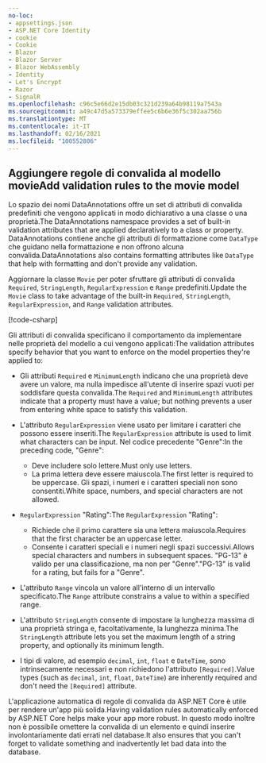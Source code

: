 ```yaml
---
no-loc:
- appsettings.json
- ASP.NET Core Identity
- cookie
- Cookie
- Blazor
- Blazor Server
- Blazor WebAssembly
- Identity
- Let's Encrypt
- Razor
- SignalR
ms.openlocfilehash: c96c5e66d2e15db03c321d239a64b98119a7543a
ms.sourcegitcommit: a49c47d5a573379effee5c6b6e36f5c302aa756b
ms.translationtype: MT
ms.contentlocale: it-IT
ms.lasthandoff: 02/16/2021
ms.locfileid: "100552806"
---
```

<!-- USED in RP and MVC tutorial -->

## <a name="add-validation-rules-to-the-movie-model"></a><span data-ttu-id="877ed-101">Aggiungere regole di convalida al modello movie</span><span class="sxs-lookup"><span data-stu-id="877ed-101">Add validation rules to the movie model</span></span>

<span data-ttu-id="877ed-102">Lo spazio dei nomi DataAnnotations offre un set di attributi di convalida predefiniti che vengono applicati in modo dichiarativo a una classe o una proprietà.</span><span class="sxs-lookup"><span data-stu-id="877ed-102">The DataAnnotations namespace provides a set of built-in validation attributes that are applied declaratively to a class or property.</span></span> <span data-ttu-id="877ed-103">DataAnnotations contiene anche gli attributi di formattazione come `DataType` che guidano nella formattazione e non offrono alcuna convalida.</span><span class="sxs-lookup"><span data-stu-id="877ed-103">DataAnnotations also contains formatting attributes like `DataType` that help with formatting and don't provide any validation.</span></span>

<span data-ttu-id="877ed-104">Aggiornare la classe `Movie` per poter sfruttare gli attributi di convalida `Required`, `StringLength`, `RegularExpression` e `Range` predefiniti.</span><span class="sxs-lookup"><span data-stu-id="877ed-104">Update the `Movie` class to take advantage of the built-in `Required`, `StringLength`, `RegularExpression`, and `Range` validation attributes.</span></span>

[!code-csharp[](~/tutorials/first-mvc-app/start-mvc/sample/MvcMovie22/Models/MovieDateRatingDA.cs?name=snippet1)]

<span data-ttu-id="877ed-105">Gli attributi di convalida specificano il comportamento da implementare nelle proprietà del modello a cui vengono applicati:</span><span class="sxs-lookup"><span data-stu-id="877ed-105">The validation attributes specify behavior that you want to enforce on the model properties they're applied to:</span></span>

* <span data-ttu-id="877ed-106">Gli attributi `Required` e `MinimumLength` indicano che una proprietà deve avere un valore, ma nulla impedisce all'utente di inserire spazi vuoti per soddisfare questa convalida.</span><span class="sxs-lookup"><span data-stu-id="877ed-106">The `Required` and `MinimumLength` attributes indicate that a property must have a value; but nothing prevents a user from entering white space to satisfy this validation.</span></span>
* <span data-ttu-id="877ed-107">L'attributo `RegularExpression` viene usato per limitare i caratteri che possono essere inseriti.</span><span class="sxs-lookup"><span data-stu-id="877ed-107">The `RegularExpression` attribute is used to limit what characters can be input.</span></span> <span data-ttu-id="877ed-108">Nel codice precedente "Genre":</span><span class="sxs-lookup"><span data-stu-id="877ed-108">In the preceding code, "Genre":</span></span>

  * <span data-ttu-id="877ed-109">Deve includere solo lettere.</span><span class="sxs-lookup"><span data-stu-id="877ed-109">Must only use letters.</span></span>
  * <span data-ttu-id="877ed-110">La prima lettera deve essere maiuscola.</span><span class="sxs-lookup"><span data-stu-id="877ed-110">The first letter is required to be uppercase.</span></span> <span data-ttu-id="877ed-111">Gli spazi, i numeri e i caratteri speciali non sono consentiti.</span><span class="sxs-lookup"><span data-stu-id="877ed-111">White space, numbers, and special characters are not allowed.</span></span>

* <span data-ttu-id="877ed-112">`RegularExpression` "Rating":</span><span class="sxs-lookup"><span data-stu-id="877ed-112">The `RegularExpression` "Rating":</span></span>

  * <span data-ttu-id="877ed-113">Richiede che il primo carattere sia una lettera maiuscola.</span><span class="sxs-lookup"><span data-stu-id="877ed-113">Requires that the first character be an uppercase letter.</span></span>
  * <span data-ttu-id="877ed-114">Consente i caratteri speciali e i numeri negli spazi successivi.</span><span class="sxs-lookup"><span data-stu-id="877ed-114">Allows special characters and numbers in  subsequent spaces.</span></span> <span data-ttu-id="877ed-115">"PG-13" è valido per una classificazione, ma non per "Genre".</span><span class="sxs-lookup"><span data-stu-id="877ed-115">"PG-13" is valid for a rating, but fails for a "Genre".</span></span>

* <span data-ttu-id="877ed-116">L'attributo `Range` vincola un valore all'interno di un intervallo specificato.</span><span class="sxs-lookup"><span data-stu-id="877ed-116">The `Range` attribute constrains a value to within a specified range.</span></span>
* <span data-ttu-id="877ed-117">L'attributo `StringLength` consente di impostare la lunghezza massima di una proprietà stringa e, facoltativamente, la lunghezza minima.</span><span class="sxs-lookup"><span data-stu-id="877ed-117">The `StringLength` attribute lets you set the maximum length of a string property, and optionally its minimum length.</span></span>
* <span data-ttu-id="877ed-118">I tipi di valore, ad esempio `decimal`, `int`, `float` e `DateTime`, sono intrinsecamente necessari e non richiedono l'attributo `[Required]`.</span><span class="sxs-lookup"><span data-stu-id="877ed-118">Value types (such as `decimal`, `int`, `float`, `DateTime`) are inherently required and don't need the `[Required]` attribute.</span></span>

<span data-ttu-id="877ed-119">L'applicazione automatica di regole di convalida da ASP.NET Core è utile per rendere un'app più solida.</span><span class="sxs-lookup"><span data-stu-id="877ed-119">Having validation rules automatically enforced by ASP.NET Core helps make your app more robust.</span></span> <span data-ttu-id="877ed-120">In questo modo inoltre non è possibile omettere la convalida di un elemento e quindi inserire involontariamente dati errati nel database.</span><span class="sxs-lookup"><span data-stu-id="877ed-120">It also ensures that you can't forget to validate something and inadvertently let bad data into the database.</span></span>
